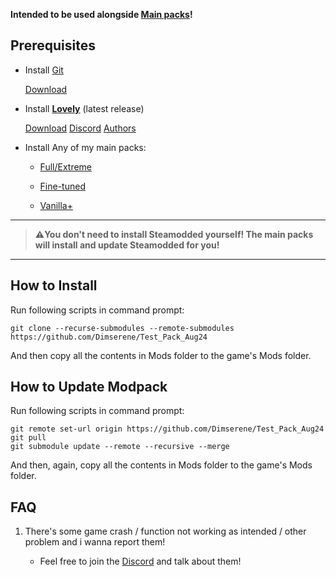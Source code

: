 __Intended to be used alongside [Main packs](https://github.com/Dimserene/Dimserenes-Modpack)!__

## Prerequisites

- Install [Git](https://git-scm.com/)

  [Download](https://git-scm.com/downloads)

- Install [__Lovely__](https://github.com/ethangreen-dev/lovely-injector) (latest release)

    [Download](https://github.com/ethangreen-dev/lovely-injector/releases) [Discord](https://discord.com/channels/1116389027176787968/1214591552903716954) [Authors](https://github.com/ethangreen-dev/lovely-injector/graphs/contributors?from=2024-03-03&to=2024-06-26&type=c)

- Install Any of my main packs:

  - [Full/Extreme](https://github.com/Dimserene/Dimserenes-Modpack)
  
  - [Fine-tuned](https://github.com/Dimserene/Fine-tuned-Pack)
  
  - [Vanilla+](https://github.com/Dimserene/Vanilla-Plus-Pack)

---

> __⚠️You don't need to install Steamodded yourself! The main packs will install and update Steamodded for you!__ 

---

## How to Install

  Run following scripts in command prompt:

  ```
  git clone --recurse-submodules --remote-submodules https://github.com/Dimserene/Test_Pack_Aug24
  ```

  And then copy all the contents in Mods folder to the game's Mods folder.

## How to Update Modpack

  Run following scripts in command prompt:

  ```
git remote set-url origin https://github.com/Dimserene/Test_Pack_Aug24
git pull
git submodule update --remote --recursive --merge
  ```

  And then, again, copy all the contents in Mods folder to the game's Mods folder.

## FAQ

  1. There's some game crash / function not working as intended / other problem and i wanna report them!

     - Feel free to join the [Discord](https://discord.com/channels/1116389027176787968/1255696773599592458) and talk about them!
